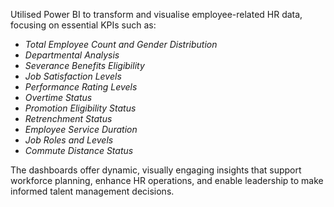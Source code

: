 Utilised Power BI to transform and visualise employee-related HR data, focusing on essential KPIs such as:
*   *Total Employee Count and Gender Distribution*
*   *Departmental Analysis*
*   *Severance Benefits Eligibility*
*   *Job Satisfaction Levels*
*   *Performance Rating Levels*
*   *Overtime Status*
*   *Promotion Eligibility Status*
*   *Retrenchment Status*
*   *Employee Service Duration*
*   *Job Roles and Levels*
*   *Commute Distance Status*

The dashboards offer dynamic, visually engaging insights that support workforce planning, enhance HR operations, and enable leadership to make informed talent management decisions.
